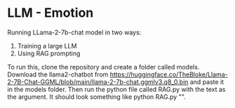 # LLM - Emotion
Running LLama-2-7b-chat model in two ways:
1. Training a large LLM
2. Using RAG prompting

To run this, clone the repository and create a folder called models. Download the llama2-chatbot from https://huggingface.co/TheBloke/Llama-2-7B-Chat-GGML/blob/main/llama-2-7b-chat.ggmlv3.q8_0.bin and paste it in the models folder. Then run the python file called RAG.py with the text as the argument. It should look something like python RAG.py "<enter text>".

